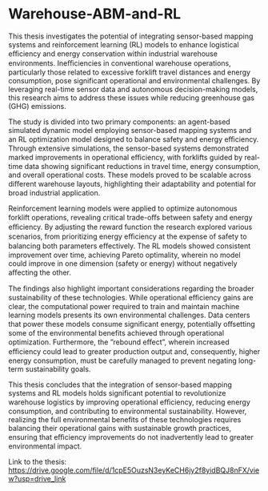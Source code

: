 # Warehouse-ABM-and-RL

This thesis investigates the potential of integrating sensor-based mapping systems and reinforcement learning (RL) models to enhance logistical eﬃciency and energy conservation within industrial warehouse environments. Ineﬃciencies in conventional warehouse operations, particularly those related to excessive forklift travel distances and energy consumption, pose significant operational and environmental challenges. By leveraging real-time sensor data and autonomous decision-making models, this research aims to address these issues while reducing greenhouse gas (GHG) emissions.

The study is divided into two primary components: an agent-based simulated dynamic model
employing sensor-based mapping systems and an RL optimization model designed to balance safety
and energy eﬃciency. Through extensive simulations, the sensor-based systems demonstrated marked improvements in operational eﬃciency, with forklifts guided by real-time data showing significant reductions in travel time, energy consumption, and overall operational costs. These models proved to be scalable across diﬀerent warehouse layouts, highlighting their adaptability and potential for broad industrial application.

Reinforcement learning models were applied to optimize autonomous forklift operations, revealing critical trade-oﬀs between safety and energy eﬃciency. By adjusting the reward function the research explored various scenarios, from prioritizing energy eﬃciency at the expense of safety to balancing both parameters eﬀectively. The RL models showed consistent improvement over time, achieving Pareto optimality, wherein no model could improve in one dimension (safety or energy) without negatively aﬀecting the other.

The findings also highlight important considerations regarding the broader sustainability of these technologies. While operational eﬃciency gains are clear, the computational power required to train and maintain machine learning models presents its own environmental challenges. Data centers that power these models consume significant energy, potentially oﬀsetting some of the environmental benefits achieved through operational optimization. Furthermore, the ”rebound eﬀect”, wherein increased eﬃciency could lead to greater production output and, consequently, higher energy consumption, must be carefully managed to prevent negating long-term sustainability goals.

This thesis concludes that the integration of sensor-based mapping systems and RL models holds
significant potential to revolutionize warehouse logistics by improving operational eﬃciency, reducing energy consumption, and contributing to environmental sustainability. However, realizing the full environmental benefits of these technologies requires balancing their operational gains with sustainable growth practices, ensuring that eﬃciency improvements do not inadvertently lead to greater environmental impact.

Link to the thesis: https://drive.google.com/file/d/1cpE5OuzsN3eyKeCH6jy2f8yidBQJ8nFX/view?usp=drive_link